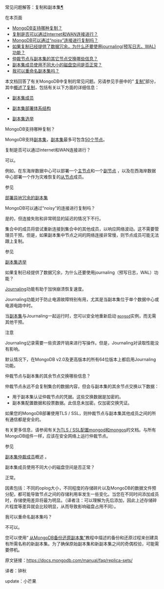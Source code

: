  常见问题解答：复制和副本集[¶](https://docs.mongodb.com/manual/faq/replica-sets/faq-replication-and-replica-sets)


在本页面

- [MongoDB支持哪种复制？](https://docs.mongodb.com/manual/faq/replica-sets/what-kind-of-replication-does-mongodb-support)
- [复制是否可以通过Internet和WAN连接进行？](https://docs.mongodb.com/manual/faq/replica-sets/does-replication-work-over-the-internet-and-wan-connections)
- [MongoDB可以通过“noisy”连接进行复制吗？](https://docs.mongodb.com/manual/faq/replica-sets/can-mongodb-replicate-over-a-noisy-connection)
- [如果复制已经提供了数据冗余，为什么还要使用journaling(预写日志，WAL)功能？](https://docs.mongodb.com/manual/faq/replica-sets/why-use-journaling-if-replication-already-provides-data-redundancy)
- [仲裁节点与副本集的其它节点交换哪些信息？](https://docs.mongodb.com/manual/faq/replica-sets/what-information-do-arbiters-exchange-with-the-rest-of-the-replica-set)
- [副本集成员使用不同大小的磁盘空间是否正常？](https://docs.mongodb.com/manual/faq/replica-sets/is-it-normal-for-replica-set-members-to-use-different-amounts-of-disk-space)
- [我可以重命名副本集吗？](https://docs.mongodb.com/manual/faq/replica-sets/can-i-rename-a-replica-set)


本文档回答了有关MongoDB中复制的常见问题。另请参见手册中的“ [复制”](https://docs.mongodb.com/manual/replication/)部分，其中[概述了复制](https://docs.mongodb.com/manual/replication/)，包括有关以下方面的详细信息：


- [副本集成员](https://docs.mongodb.com/manual/core/replica-set-members/)

- [副本集部署体系结构](https://docs.mongodb.com/manual/core/replica-set-architectures/)

- [副本集选举](https://docs.mongodb.com/manual/core/replica-set-elections/)

  

 MongoDB支持哪种复制？


MongoDB支持[副本集](https://docs.mongodb.com/manual/replication/)，[副本集](https://docs.mongodb.com/manual/replication/)最多可包含[50个节点](https://docs.mongodb.com/manual/release-notes/3.0/replica-sets-max-members)。



 复制是否可以通过Internet和WAN连接进行？


可以。

例如，在东海岸数据中心可以部署一个[主节点](https://docs.mongodb.com/manual/reference/glossary/term-primary)和一个[副节点](https://docs.mongodb.com/manual/reference/glossary/term-secondary) ，以及在西海岸数据中心部署一个作为灾难恢复的[从节点](https://docs.mongodb.com/manual/reference/glossary/term-secondary)成员。


参见

[部署异地冗余的副本集](https://docs.mongodb.com/manual/tutorial/deploy-geographically-distributed-replica-set/)



 MongoDB可以通过“noisy”的连接进行复制吗？


是的，但连接失败和非常明显的延迟的情况下不行。

集合中的成员将尝试重新连接到集合中的其他成员，以响应网络波动。这不需要管理员干预。但是，如果副本集中节点之间的网络连接非常慢，则节点成员可能无法跟上复制。

参见

[副本集选举](https://docs.mongodb.com/manual/core/replica-set-elections/)



 如果复制已经提供了数据冗余，为什么还要使用journaling（预写日志，WAL）功能？

[Journaling](https://docs.mongodb.com/manual/reference/glossary/term-journal)功能有助于加快崩溃恢复速度。

Journaling功能对于防止电源故障特别有用，尤其是当副本集位于单个数据中心或电源电路中时。


当[副本集](https://docs.mongodb.com/manual/reference/glossary/term-replica-set)与Journaling一起运行时，您可以安全地重新启动 [`mongod`](https://docs.mongodb.com/manual/reference/program/mongod/bin.mongod)实例，而无需其他干预。


注意

Journaling记录需要一些资源开销来进行写操作。但是，Journaling对读取性能没有影响。

默认情况下，在MongoDB v2.0及更高版本的所有64位版本上都启用Journaling功能。



 仲裁节点与副本集的其余节点交换哪些信息？


仲裁节点永远不会复制集合的数据内容，但会与副本集的其余节点交换以下数据：

- 用于副本集认证仲裁节点的凭据。这些交换数据是加密的。
- 副本集配置数据和投票数据。此信息未加密。仅加密交换凭证。


如果您的MongoDB部署使用TLS / SSL，则仲裁节点与副本集其他成员之间的所有通信都是安全的。

有关更多信息，请参阅有关[为TLS / SSL配置mongod和mongos](https://docs.mongodb.com/manual/tutorial/configure-ssl/)的文档。与所有MongoDB组件一样，应该在安全网络上运行仲裁节点。


参见

[副本集仲裁成员](https://docs.mongodb.com/manual/core/replica-set-members/replica-set-arbiters)概述 。



 副本集成员使用不同大小的磁盘空间是否正常？


正常。

因素包括：不同的oplog大小，不同程度的存储碎片以及MongoDB的数据文件预分配，都可能导致节点之间的存储利用率发生一些变化。当您在不同时间添加成员时，存储使用差异将最为明显。（译者注：可以理解为先后添加，因此上述存储碎片程度等差异就会比较明显，从而导致影响磁盘占用不同）。



 我可以重命名副本集吗？


不可以。

您可以使用“ [从MongoDB备份还原副本集”](https://docs.mongodb.com/manual/tutorial/restore-replica-set-from-backup/)教程中描述的备份和还原过程来创建具有所需名称的新副本集。为了确保原始副本集和新副本集之间的奇偶校验，可能需要停机。



原文链接：https://docs.mongodb.com/manual/faq/replica-sets/

译者：钟秋

update：小芒果
